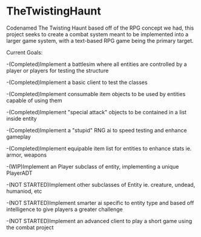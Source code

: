 # TheTwistingHaunt
Codenamed The Twisting Haunt based off of the RPG concept we had, this project seeks to create a combat system meant to be implemented into a larger game system, with a text-based RPG game being the primary target.

Current Goals:

-(Completed)Implement a battlesim where all entities are controlled by a player or players for testing the structure

-(Completed)Implement a basic client to test the classes

-(Completed)Implement consumable item objects to be used by entities capable of using them

-(Completed)Implement "special attack" objects to be contained in a list inside entity

-(Completed)Implement a "stupid" RNG ai to speed testing and enhance gameplay

-(Completed)Implement equipable item list for entities to enhance stats ie. armor, weapons


-(WIP)Implement an Player subclass of entity, implementing a unique PlayerADT


-(NOT STARTED)Implement other subclasses of Entity ie. creature, undead, humaniod, etc

-(NOT STARTED)Implement smarter ai specific to entity type and based off intelligence to give players a greater challenge

-(NOT STARTED)Implement an advanced client to play a short game using the combat project

